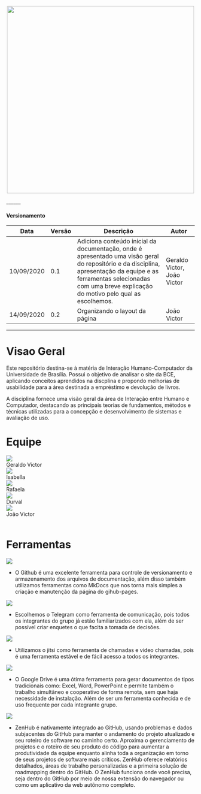<p align="center">
    <img width="500" src="assets/images/logos/BCE.jpg">
</p>
______

#### Versionamento

|  Data  | Versão | Descrição | Autor |
|----|----| --- | --- | 
| 10/09/2020 |0.1 | Adiciona conteúdo inicial da documentação, onde é apresentado uma visão geral do repositório e da disciplina, apresentação da equipe e as ferramentas selecionadas com uma breve explicação do motivo pelo qual as escolhemos. | Geraldo Victor, João Victor| 
| 14/09/2020 | 0.2 | Organizando o layout da página | João Victor |

----------

# Visao Geral

Este repositório destina-se à matéria de Interação Humano-Computador da Universidade de Brasília. Possui o objetivo de analisar o site da BCE, aplicando conceitos aprendidos na discplina e propondo melhorias de usabilidade para a área destinada a empréstimo e devolução de livros.</p>

A disciplina fornece uma visão geral da área de Interação entre Humano e Computador, destacando as principais teorias de fundamentos, métodos e técnicas utilizadas para a concepção e desenvolvimento de sistemas e avaliação de uso.</p>


# Equipe


<div class="container">
    <div class="row">
        <div class="col-sm container-img">
            <a href="https://github.com/geraldovictor"><img class="image-perfil" src="assets/images/equipe/geraldo.jpg"></a>
            <div class="middle">
              <div class="text">
                Geraldo Victor
              </div>
            </div>
        </div>
        <div class="col-sm container-img">
            <a href="https://github.com/isabellacgmsa"><img class="image-perfil" src="assets/images/equipe/isabella.jpg"></a>
            <div class="middle">
              <div class="text">
                Isabella
              </div>
            </div>
        </div>
        <div class="col-sm container-img">
            <a href="https://github.com/RafaellaJunqueira"><img class="image-perfil" src="assets/images/equipe/rafaela.jpg"></a>
            <div class="middle">
              <div class="text">
                Rafaela
              </div>
            </div>
        </div>
        <div class="col-sm container-img">
            <a href="https://github.com/durvalcarvalho"><img class="image-perfil" src="assets/images/equipe/durval.jpg"></a>
            <div class="middle">
              <div class="text">
                Durval
              </div>
            </div>
        </div>
        <div class="col-sm container-img">
            <a href="https://github.com/joao15victor08"><img class="image-perfil" src="assets/images/equipe/joao.jpg"></a>
            <div class="middle">
              <div class="text">
                João Victor
              </div>
            </div>
        </div>
    </div>  
</div>

<br/>

# Ferramentas

<div class="container">
    <img class="image-logo" src="assets/images/logos/github.png">
    </br>
    <ul>
      <li>O Github é uma excelente ferramenta para controle de versionamento e armazenamento dos arquivos de documentação, além disso também utilizamos ferramentas como MkDocs que nos torna mais simples a criação e manutenção da página do gihub-pages.</li>
    </ul>
    <img class="image-logo" src="assets/images/logos/telegram.png">
    </br>
    <ul>
      <li>Escolhemos o Telegram como ferramenta de comunicação, pois todos os integrantes do grupo já estão familiarizados com ela, além de ser possível criar enquetes o que facita a tomada de decisões.</li>
    </ul>
    <img class="image-logo" src="assets/images/logos/jitsi.png">
    </br>
    <ul>
      <li>Utilizamos o jitsi como ferramenta de chamadas e video chamadas, pois é uma ferramenta estável e de fácil acesso a todos os integrantes.</li>
    </ul>
    <img class="image-logo" src="assets/images/logos/drive.png">
    </br>
    <ul>
      <li>O Google Drive é uma ótima ferramenta para gerar documentos de tipos tradicionais como: Excel, Word, PowerPoint e permite também o trabalho simultâneo e cooperativo de forma remota, sem que haja necessidade de instalação. Além de ser um ferramenta conhecida e de uso frequente por cada integrante grupo.</li>
    </ul>
    <img class="image-logo" src="assets/images/logos/zenhub.png">
    </br>
    <ul>
      <li>ZenHub é nativamente integrado ao GitHub, usando problemas e dados subjacentes do GitHub para manter o andamento do projeto atualizado e seu roteiro de software no caminho certo. Aproxima o gerenciamento de projetos e o roteiro de seu produto do código para aumentar a produtividade da equipe enquanto alinha toda a organização em torno de seus projetos de software mais críticos. ZenHub oferece relatórios detalhados, áreas de trabalho personalizadas e a primeira solução de roadmapping dentro do GitHub.
      O ZenHub funciona onde você precisa, seja dentro do GitHub por meio de nossa extensão do navegador ou como um aplicativo da web autônomo completo.</li>
    </ul>
</div>